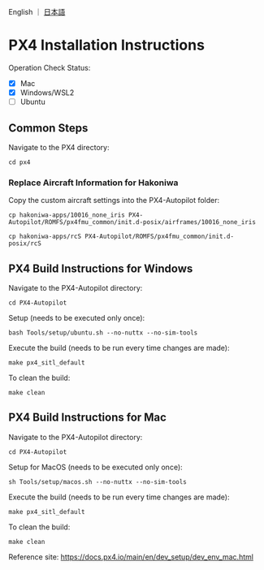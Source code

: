 English ｜ [日本語](README-ja.md)

# PX4 Installation Instructions

Operation Check Status:

- [X] Mac
- [X] Windows/WSL2
- [ ] Ubuntu

## Common Steps

Navigate to the PX4 directory:
```
cd px4
```

### Replace Aircraft Information for Hakoniwa

Copy the custom aircraft settings into the PX4-Autopilot folder:
```
cp hakoniwa-apps/10016_none_iris PX4-Autopilot/ROMFS/px4fmu_common/init.d-posix/airframes/10016_none_iris
```
```
cp hakoniwa-apps/rcS PX4-Autopilot/ROMFS/px4fmu_common/init.d-posix/rcS
```

## PX4 Build Instructions for Windows

Navigate to the PX4-Autopilot directory:
```
cd PX4-Autopilot
```

Setup (needs to be executed only once):
```
bash Tools/setup/ubuntu.sh --no-nuttx --no-sim-tools
```

Execute the build (needs to be run every time changes are made):
```
make px4_sitl_default
```

To clean the build:
```
make clean
```

## PX4 Build Instructions for Mac

Navigate to the PX4-Autopilot directory:
```
cd PX4-Autopilot
```

Setup for MacOS (needs to be executed only once):
```
sh Tools/setup/macos.sh --no-nuttx --no-sim-tools
```

Execute the build (needs to be run every time changes are made):
```
make px4_sitl_default
```

To clean the build:
```
make clean
```

Reference site: https://docs.px4.io/main/en/dev_setup/dev_env_mac.html

